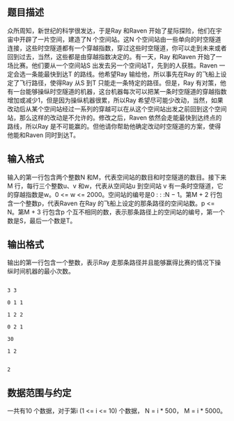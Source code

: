 ## 题目描述

<p>众所周知，新世纪的科学很发达，于是Ray 和Raven 开始了星际探险，他们在宇宙中开辟了一片空间，建造了N 个空间站。这N 个空间站由一些单向的时空隧道连接，这些时空隧道都有一个穿越指数，穿过这些时空隧道，你可以走到未来或者回到过去，当然，这些都是由穿越指数决定的。有一天，Ray 和Raven 开始了一场比赛。他们要从一个空间站S 出发去另一个空间站T，先到的人获胜。Raven 一定会选一条能最快到达T 的路线。他希望Ray 输给他，所以事先在Ray 的飞船上设定了飞行路径，使得Ray 从S 到T 只能走一条特定的路径。但是，Ray 有对策，他有一台能够操纵时空隧道的机器，这台机器每次可以把某一条时空隧道的穿越指数增加或减少1，但是因为操纵机器很累，所以Ray 希望尽可能少改动，当然，如果改动后从某个空间站经过一系列的穿越可以在从这个空间站出发之前回到这个空间站，那么这样的改动是不允许的。修改之后，Raven 依然会走能最快到达终点的路线，所以Ray 是不可能赢的。但他请你帮助他确定改动时空隧道的方案，使得他能和Raven 同时到达T。</p>

## 输入格式

<p>输入的第一行包含两个整数N 和M，代表空间站的数目和时空隧道的数目。接下来M 行，每行三个整数u、v 和w，代表从空间站u 到空间站 v 有一条时空隧道，它的穿越指数是w。0 <= w <= 2000。空间站的编号是0 : : :N − 1。第M + 2 行包含一个整数p，代表Raven 在Ray 的飞船上设定的那条路径的空间站数。p <= N。第M + 3 行包含p 个互不相同的数，表示那条路径上的空间站的编号，第一个数是S，最后一个数是T。</p>

## 输出格式

<p>输出的第一行包含一个整数，表示Ray 走那条路径并且能够赢得比赛的情况下操纵时间机器的最小次数。</p>

```input1
3 3
0 1 1
1 2 2
0 2 1
30
1 2
```
```output1
2
```
## 数据范围与约定

<p>一共有10 个数据，对于第i (1 <= i <= 10) 个数据， N = i * 500， M = i * 5000。</p>

